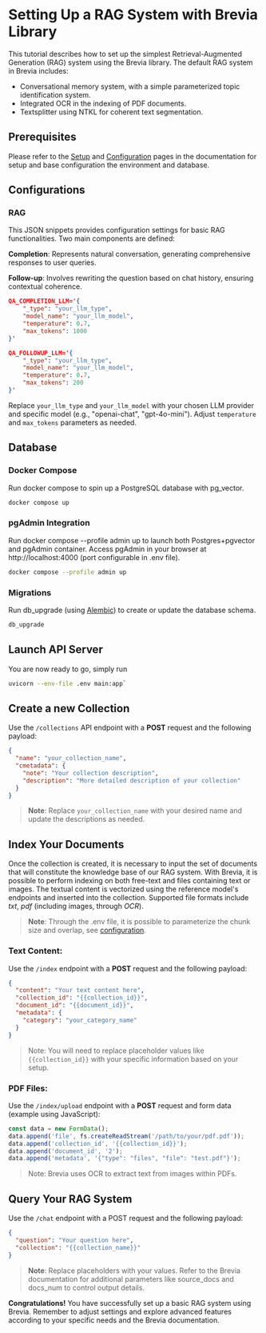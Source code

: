 # Setting Up a RAG System with Brevia Library

This tutorial describes how to set up the simplest Retrieval-Augmented Generation (RAG) system using the Brevia library.
The default RAG system in Brevia includes:

- Conversational memory system, with a simple parameterized topic identification system.
- Integrated OCR in the indexing of PDF documents.
- Textsplitter using NTKL for coherent text segmentation.

## Prerequisites

Please refer to the [Setup](../setup.md) and [Configuration](../config.md) pages in the documentation for setup and base configuration the environment and database.

## Configurations

### RAG

This JSON snippets provides configuration settings for basic RAG functionalities.
Two main components are defined:

**Completion**:
Represents natural conversation, generating comprehensive responses to user queries.

**Follow-up**:
Involves rewriting the question based on chat history, ensuring contextual coherence.

```JSON
QA_COMPLETION_LLM='{
    "_type": "your_llm_type",
    "model_name": "your_llm_model",
    "temperature": 0.7,
    "max_tokens": 1000
}'

QA_FOLLOWUP_LLM='{
    "_type": "your_llm_type",
    "model_name": "your_llm_model",
    "temperature": 0.7,
    "max_tokens": 200
}'
```

Replace `your_llm_type` and `your_llm_model` with your chosen LLM provider and specific model (e.g., "openai-chat", "gpt-4o-mini").
Adjust `temperature` and `max_tokens` parameters as needed.

## Database

### Docker Compose

Run docker compose to spin up a PostgreSQL database with pg_vector.

```bash
docker compose up
```

### pgAdmin Integration

Run docker compose --profile admin up to launch both Postgres+pgvector and pgAdmin container.
Access pgAdmin in your browser at http://localhost:4000 (port configurable in .env file).

```bash
docker compose --profile admin up
```

### Migrations

Run db_upgrade (using [Alembic](https://alembic.sqlalchemy.org)) to create or update the database schema.

```bash
db_upgrade
```

## Launch API Server

You are now ready to go, simply run

```bash
uvicorn --env-file .env main:app`
```

## Create a new Collection

Use the `/collections` API endpoint with a **POST** request and the following payload:

```JSON
{
  "name": "your_collection_name",
  "cmetadata": {
    "note": "Your collection description",
    "description": "More detailed description of your collection"
  }
}
```

> **Note**: Replace `your_collection_name` with your desired name and update the descriptions as needed.

## Index Your Documents

Once the collection is created, it is necessary to input the set of documents that will constitute the knowledge base of our RAG system. With Brevia, it is possible to perform indexing on both free-text and files containing text or images. The textual content is vectorized using the reference model's endpoints and inserted into the collection.
Supported file formats include *txt*, *pdf* (including images, through *OCR*).

> **Note**: Through the .env file, it is possible to parameterize the chunk size and overlap, see [configuration](../config.md).

### Text Content:

Use the `/index` endpoint with a **POST** request and the following payload:

```JSON
{
  "content": "Your text content here",
  "collection_id": "{{collection_id}}",
  "document_id": "{{document_id}}",
  "metadata": {
    "category": "your_category_name"
  }
}
```

>Note: You will need to replace placeholder values like `{{collection_id}}` with your specific information based on your setup.

### PDF Files:

Use the `/index/upload` endpoint with a **POST** request and form data (example using JavaScript):

```Javascript
const data = new FormData();
data.append('file', fs.createReadStream('/path/to/your/pdf.pdf'));
data.append('collection_id', '{{collection_id}}');
data.append('document_id', '2');
data.append('metadata', '{"type": "files", "file": "test.pdf"}');
```

> Note: Brevia uses OCR to extract text from images within PDFs.

## Query Your RAG System

Use the `/chat` endpoint with a POST request and the following payload:

```JSON
{
  "question": "Your question here",
  "collection": "{{collection_name}}"
}
```

> **Note**: Replace placeholders with your values. Refer to the Brevia documentation for additional parameters like source_docs and docs_num to control output details.

**Congratulations!**
You have successfully set up a basic RAG system using Brevia.
Remember to adjust settings and explore advanced features according to your specific needs and the Brevia documentation.

